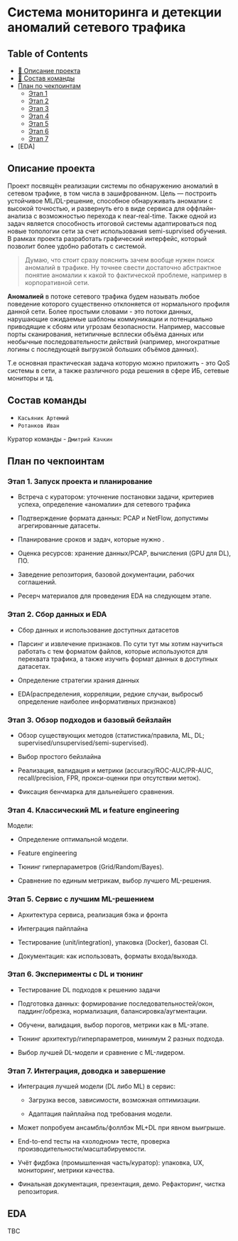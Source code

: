 # Система мониторинга и детекции аномалий сетевого трафика
## Table of Contents
- [🎯 Описание проекта](#описание-проекта)
- [👥 Состав команды](#состав-команды)
- [План по чекпоинтам](#план-по-чекпоинтам)
    - [Этап 1](#этап-1-запуск-проекта-и-планирование)
    - [Этап 2](#этап-2-сбор-данных-и-eda)
    - [Этап 3](#этап-3-обзор-подходов-и-базовый-бейзлайн)
    - [Этап 4](#этап-4-классический-ml-и-feature-engineering)
    - [Этап 5](#этап-5-сервис-с-лучшим-ml-решением)
    - [Этап 6](#этап-6-эксперименты-с-dl-и-тюнинг)
    - [Этап 7](#этап-7-интеграция-доводка-и-завершение)
- [EDA]

## Описание проекта
Проект посвящён реализации системы по обнаружению аномалий в сетевом трафике, в том числа в зашифрованном. Цель — построить устойчивое ML/DL-решение, способное обнаруживать аномалии с высокой точностью, и развернуть его в виде сервиса для оффлайн-анализа с возможностью перехода к near-real-time. Также одной из задач является способность итоговой системы адаптироваться под новые топологии сети за счет использования semi-suprvised обучения. В рамках проекта разработать графический интерфейс, который позволит более удобно работать с системой.

> Думаю, что стоит сразу пояснить зачем вообще нужен поиск аномалий в трафике. Ну точнее свести достаточно абстрактное понятие аномалии к какой то фактической проблеме, например в корпоративной сети.

**Аномалией** в потоке сетевого трафика будем называть любое поведение которого существенно отклоняется от нормального профиля данной сети. Более простыми словами - это потоки данных, нарушающие ожидаемые шаблоны коммуникации и потенциaльно приводящие к сбоям или угрозам безопасности. Например, массовые порты сканирования, нетипичные всплески объёма данных или необычные последовательности действий (например, многократные логины с последующей выгрузкой больших объёмов данных).

Т.е основная практическая задача которую можно приложить - это QoS системы в сети, а также различного рода решения в сфере ИБ, сетевые мониторы и тд. 

## Состав команды
 - `Касьяник Артемий`
 - `Ротанков Иван`

Куратор команды - `Дмитрий Качкин`

## План по чекпоинтам

### Этап 1. Запуск проекта и планирование
 - Встреча с куратором: уточнение постановки задачи, критериев успеха, определение «аномалии» для сетевого трафика

- Подтверждение формата данных: PCAP и NetFlow, допустимы агрегированные датасеты.

- Планирование сроков и задач, которые нужно .

- Оценка ресурсов: хранение данных/PCAP, вычисления (GPU для DL), ПО.

- Заведение репозитория, базовой документации, рабочих соглашений.

- Ресерч материалов для проведения EDA на следующем этапе.

### Этап 2. Сбор данных и EDA

- Сбор данных и использование доступных датасетов

- Парсинг и извлечение признаков. По сути тут мы хотим научиться работать с тем форматом файлов, которые используются для перехвата трафика, а также изучить формат данных в доступных датасетах.

- Определение стратегии храния данных

- EDA(распределения, корреляции, редкие случаи, выбросыб определение наиболее информативных признаков)

### Этап 3. Обзор подходов и базовый бейзлайн

- Обзор существующих методов (статистика/правила, ML, DL; supervised/unsupervised/semi-supervised).

- Выбор простого бейзлайна

- Реализация, валидация и метрики (accuracy/ROC-AUC/PR-AUC, recall/precision, FPR, прокси-оценки при отсутствии меток).

- Фиксация бенчмарка для дальнейшего сравнения.

### Этап 4. Классический ML и feature engineering

Модели:

- Определение оптимальной модели.

- Feature engineering

- Тюнинг гиперпараметров (Grid/Random/Bayes).

- Сравнение по единым метрикам, выбор лучшего ML-решения.

### Этап 5. Сервис с лучшим ML-решением

- Архитектура сервиса, реализация бэка и фронта

- Интеграция пайплайна

- Тестирование (unit/integration), упаковка (Docker), базовая CI.

- Документация: как использовать, форматы входа/выхода.

### Этап 6. Эксперименты с DL и тюнинг

- Тестирование DL подходов к решению задачи

- Подготовка данных: формирование последовательностей/окон, паддинг/обрезка, нормализация, балансировка/аугментации.

- Обучени, валидация, выбор порогов, метрики как в ML-этапе.

- Тюнинг архитектур/гиперпараметров, минимум 2 разных подхода.

- Выбор лучшей DL-модели и сравнение с ML-лидером.

### Этап 7. Интеграция, доводка и завершение

- Интеграция лучшей модели (DL либо ML) в сервис:

    - Загрузка весов, зависимости, возможная оптимизации.

    - Адаптация пайплайна под требования модели.

- Может попробуем ансамбль/фоллбэк ML+DL при явном выигрыше.

- End-to-end тесты на «холодном» тесте, проверка производительности/масштабируемости.

- Учёт фидбэка (промышленная часть/куратор): упаковка, UX, мониторинг, метрики качества.

- Финальная документация, презентация, демо. Рефакторинг, чистка репозитория.




## EDA
TBC